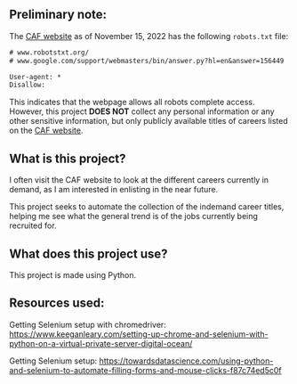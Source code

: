 ## Preliminary note:
The [CAF website](https://forces.ca/) as of November 15, 2022 has the following `robots.txt` file:
```txt
# www.robotstxt.org/
# www.google.com/support/webmasters/bin/answer.py?hl=en&answer=156449

User-agent: *
Disallow:
```


This indicates that the webpage allows all robots complete access. However, this project **DOES NOT** collect any personal information or any other sensitive information, but only publicly available titles of careers listed on the [CAF website](https://forces.ca/).

## What is this project?
I often visit the CAF website to look at the different careers currently in demand, as I am interested in enlisting in the near future.


This project seeks to automate the collection of the indemand career titles, helping me see what the general trend is of the jobs currently being recruited for.



## What does this project use?
This project is made using Python.



## Resources used:

Getting Selenium setup with chromedriver:
https://www.keeganleary.com/setting-up-chrome-and-selenium-with-python-on-a-virtual-private-server-digital-ocean/


Getting Selenium setup:
https://towardsdatascience.com/using-python-and-selenium-to-automate-filling-forms-and-mouse-clicks-f87c74ed5c0f